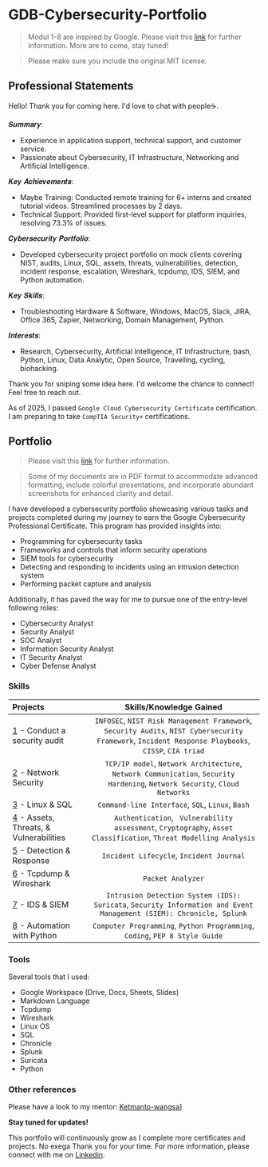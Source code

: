 # GDB-Cybersecurity-Portfolio
> Modul 1-8 are inspired by Google. Please visit this [link](https://www.coursera.org/google-certificates/cybersecurity-certificate) for further information. More are to come, stay tuned!

> Please make sure you include the original MIT license.
 
## Professional Statements
Hello! Thank you for coming here. I'd love to chat with people☕.

𝑺𝒖𝒎𝒎𝒂𝒓𝒚: 
* Experience in application support, technical support, and customer service.
* Passionate about Cybersecurity, IT Infrastructure, Networking and Artificial Intelligence.

𝑲𝒆𝒚 𝑨𝒄𝒉𝒊𝒆𝒗𝒆𝒎𝒆𝒏𝒕𝒔:
* Maybe Training: Conducted remote training for 6+ interns and created tutorial videos. Streamlined processes by 2 days.
* Technical Support: Provided first-level support for platform inquiries, resolving 73.3% of issues.
 

𝑪𝒚𝒃𝒆𝒓𝒔𝒆𝒄𝒖𝒓𝒊𝒕𝒚 𝑷𝒐𝒓𝒕𝒇𝒐𝒍𝒊𝒐:
* Developed cybersecurity project portfolio on mock clients covering NIST, audits, Linux, SQL, assets, threats, vulnerabilities, detection, incident response, escalation, Wireshark, tcpdump, IDS, SIEM, and Python automation.

𝑲𝒆𝒚 𝑺𝒌𝒊𝒍𝒍𝒔:
* Troubleshooting Hardware & Software, Windows, MacOS, Slack, JIRA, Office 365, Zapier, Networking, Domain Management, Python.

𝑰𝒏𝒕𝒆𝒓𝒆𝒔𝒕𝒔:
* Research, Cybersecurity, Artificial Intelligence, IT Infrastructure, bash, Python, Linux, Data Analytic, Open Source, Travelling, cycling, biohacking.

Thank you for sniping some idea here.
I'd welcome the chance to connect! Feel free to reach out.

As of 2025, I passed `Google Cloud Cybersecurity Certificate` certification. I am preparing to take `CompTIA Security+` certifications.

## Portfolio
> Please visit this [link](https://www.coursera.org/professional-certificates/google-cybersecurity) for further information.

> Some of my documents are in PDF format to accommodate advanced formatting, include colorful presentations, and incorporate abundant screenshots for enhanced clarity and detail.

I have developed a cybersecurity portfolio showcasing various tasks and projects completed during my journey to earn the Google Cybersecurity Professional Certificate. This program has provided insights into:
* Programming for cybersecurity tasks
* Frameworks and controls that inform security operations
* SIEM tools for cybersecurity
* Detecting and responding to incidents using an intrusion detection system
* Performing packet capture and analysis

Additionally, it has paved the way for me to pursue one of the entry-level following roles:
* Cybersecurity Analyst
* Security Analyst
* SOC Analyst
* Information Security Analyst
* IT Security Analyst
* Cyber Defense Analyst

### Skills  
| Projects | Skills/Knowledge Gained | 
| :--- |:---:|
| [1](https://github.com/toohau/GDB---Cybersecurity-Portfolio/tree/main/1%20-%20Conduct%20an%20Audit) - Conduct a security audit | `INFOSEC`, `NIST Risk Management Framework`, `Security Audits`, `NIST Cybersecurity Framework`, `Incident Response Playbooks`, `CISSP`, `CIA triad` |
| [2](https://github.com/toohau/GDB---Cybersecurity-Portfolio/tree/main/2%20-%20Network%20Security) - Network Security | `TCP/IP model`,  `Network Architecture`, `Network Communication`, `Security Hardening`, `Network Security`, `Cloud Networks` | 
| [3](https://github.com/toohau/GDB---Cybersecurity-Portfolio/tree/main/3%20-%20Linux%20%26%20SQL) - Linux & SQL | `Command-line Interface`, `SQL`, `Linux`, `Bash` | 
| [4](https://github.com/toohau/GDB---Cybersecurity-Portfolio/tree/main/4%20-%20Assets%20%26%20Threats%20%26%20Vulnerabilities) - Assets, Threats, & Vulnerabilities | `Authentication`, ` Vulnerability assessment`, `Cryptography`, `Asset Classification`, `Threat Modelling Analysis`|
| [5](https://github.com/toohau/GDB---Cybersecurity-Portfolio/tree/main/5%20-%20Detection%20%26%20Response) - Detection & Response | `Incident Lifecycle`, `Incident Journal` |
| [6](https://github.com/toohau/GDB---Cybersecurity-Portfolio/tree/main/6%20-%20Tcpdump%20%26%20Wireshark) - Tcpdump & Wireshark | `Packet Analyzer` | 
| [7](https://github.com/toohau/GDB---Cybersecurity-Portfolio/tree/main/7%20-%20IDS%20%26%20SIEM) - IDS & SIEM | `Intrusion Detection System (IDS): Suricata`, `Security Information and Event Management (SIEM): Chronicle, Splunk` |
| [8](https://github.com/toohau/GDB---Cybersecurity-Portfolio/tree/main/8%20-%20Automation%20with%20Python) - Automation with Python | `Computer Programming`, `Python Programming`, `Coding`, `PEP 8 Style Guide`| 

### Tools 
Several tools that I used: 
* Google Workspace (Drive, Docs, Sheets, Slides)
* Markdown Language 
* Tcpdump
* Wireshark
* Linux OS
* SQL
* Chronicle
* Splunk
* Suricata
* Python 

### Other references 
Please have a look to my mentor:
 [Ketmanto-wangsa](https://github.com/Kwangsa19/Ketmanto-Cybersecurity-Portfolio)]


**Stay tuned for updates!**

This portfolio will continuously grow as I complete more certificates and projects. No exega
Thank you for your time. For more information, please connect with me on [Linkedin](https://www.linkedin.com/public-profile/settings?trk=d_flagship3_profile_self_view_public_profile).

